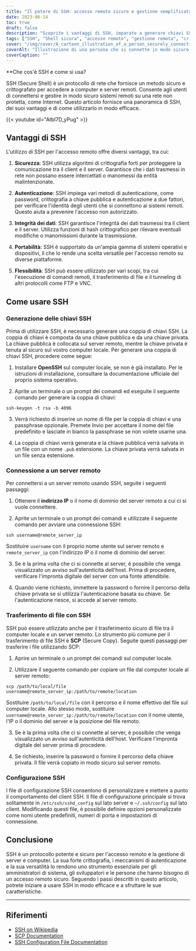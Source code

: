 ```yaml
---
title: "Il potere di SSH: accesso remoto sicuro e gestione semplificata"
date: 2023-06-14
toc: true
draft: false
description: "Scoprite i vantaggi di SSH, imparate a generare chiavi SSH, a connettervi a server remoti, a trasferire file in modo sicuro e a personalizzare le configurazioni SSH."
tags: ["SSH", "Shell sicura", "accesso remoto", "gestione remota", "crittografia", "autenticazione", "data integrity", "portabilità", "trasferimento di file", "SCP", "Chiavi SSH", "Configurazione SSH", "protocollo di rete", "esecuzione di comandi remoti", "OpenSSH", "autenticazione a due fattori", "crittografia a chiave pubblica", "Indirizzo IP", "nome di dominio", "terminale", "prompt dei comandi", "sicurezza", "amministratori di sistema", "sviluppatori", "versatilità", "metodi di autenticazione", "funzioni hash", "tunnelaggio", "opzioni personalizzate"]
cover: "/img/cover/A_cartoon_illustration_of_a_person_securely_connecting.png"
coverAlt: "Illustrazione di una persona che si connette in modo sicuro a un server utilizzando SSH."
coverCaption: ""
---
```


**Che cos'è SSH e come si usa?

SSH (Secure Shell) è un protocollo di rete che fornisce un metodo sicuro e crittografato per accedere a computer e server remoti. Consente agli utenti di connettersi e gestire in modo sicuro sistemi remoti su una rete non protetta, come Internet. Questo articolo fornisce una panoramica di SSH, dei suoi vantaggi e di come utilizzarlo in modo efficace.

{{< youtube id="Atbl7D_yPug" >}}

## Vantaggi di SSH

L'utilizzo di SSH per l'accesso remoto offre diversi vantaggi, tra cui:

1. **Sicurezza**: SSH utilizza algoritmi di crittografia forti per proteggere la comunicazione tra il client e il server. Garantisce che i dati trasmessi in rete non possano essere intercettati o manomessi da entità malintenzionate.

2. **Autenticazione**: SSH impiega vari metodi di autenticazione, come password, crittografia a chiave pubblica e autenticazione a due fattori, per verificare l'identità degli utenti che si connettono ai sistemi remoti. Questo aiuta a prevenire l'accesso non autorizzato.

3. **Integrità dei dati**: SSH garantisce l'integrità dei dati trasmessi tra il client e il server. Utilizza funzioni di hash crittografico per rilevare eventuali modifiche o manomissioni durante la trasmissione.

4. **Portabilità**: SSH è supportato da un'ampia gamma di sistemi operativi e dispositivi, il che lo rende una scelta versatile per l'accesso remoto su diverse piattaforme.

5. **Flessibilità**: SSH può essere utilizzato per vari scopi, tra cui l'esecuzione di comandi remoti, il trasferimento di file e il tunneling di altri protocolli come FTP e VNC.

## Come usare SSH

### Generazione delle chiavi SSH

Prima di utilizzare SSH, è necessario generare una coppia di chiavi SSH. La coppia di chiavi è composta da una chiave pubblica e da una chiave privata. La chiave pubblica è collocata sul server remoto, mentre la chiave privata è tenuta al sicuro sul vostro computer locale. Per generare una coppia di chiavi SSH, procedere come segue:

1. Installare **OpenSSH** sul computer locale, se non è già installato. Per le istruzioni di installazione, consultare la documentazione ufficiale del proprio sistema operativo.

2. Aprite un terminale o un prompt dei comandi ed eseguite il seguente comando per generare la coppia di chiavi:

```shell
ssh-keygen -t rsa -b 4096
```

3. Verrà richiesto di inserire un nome di file per la coppia di chiavi e una passphrase opzionale. Premete Invio per accettare il nome del file predefinito e lasciate in bianco la passphrase se non volete usarne una.

4. La coppia di chiavi verrà generata e la chiave pubblica verrà salvata in un file con un nome `.pub` estensione. La chiave privata verrà salvata in un file senza estensione.

### Connessione a un server remoto

Per connettersi a un server remoto usando SSH, seguite i seguenti passaggi:

1. Ottenere il **indirizzo IP** o il nome di dominio del server remoto a cui ci si vuole connettere.

2. Aprite un terminale o un prompt dei comandi e utilizzate il seguente comando per avviare una connessione SSH:

```shell
ssh username@remote_server_ip
```

Sostituire `username` con il proprio nome utente sul server remoto e `remote_server_ip` con l'indirizzo IP o il nome di dominio del server.

3. Se è la prima volta che ci si connette al server, è possibile che venga visualizzato un avviso sull'autenticità dell'host. Prima di procedere, verificare l'impronta digitale del server con una fonte attendibile.

4. Quando viene richiesto, immettere la password o fornire il percorso della chiave privata se si utilizza l'autenticazione basata su chiave. Se l'autenticazione riesce, si accede al server remoto.

### Trasferimento di file con SSH

SSH può essere utilizzato anche per il trasferimento sicuro di file tra il computer locale e un server remoto. Lo strumento più comune per il trasferimento di file SSH è **SCP** (Secure Copy). Seguite questi passaggi per trasferire i file utilizzando SCP:

1. Aprire un terminale o un prompt dei comandi sul computer locale.

2. Utilizzare il seguente comando per copiare un file dal computer locale al server remoto:

```shell
scp /path/to/local/file username@remote_server_ip:/path/to/remote/location
```


Sostituire `/path/to/local/file` con il percorso e il nome effettivo del file sul computer locale. Allo stesso modo, sostituire `username@remote_server_ip:/path/to/remote/location` con il nome utente, l'IP o il dominio del server e la posizione del file remoto.

3. Se è la prima volta che ci si connette al server, è possibile che venga visualizzato un avviso sull'autenticità dell'host. Verificare l'impronta digitale del server prima di procedere.

4. Se richiesto, inserire la password o fornire il percorso della chiave privata. Il file verrà copiato in modo sicuro sul server remoto.

### Configurazione SSH

I file di configurazione SSH consentono di personalizzare e mettere a punto il comportamento del client SSH. Il file di configurazione principale si trova solitamente in `/etc/ssh/sshd_config` sul lato server e `~/.ssh/config` sul lato client. Modificando questi file, è possibile definire opzioni personalizzate come nomi utente predefiniti, numeri di porta e impostazioni di connessione.

## Conclusione

SSH è un protocollo potente e sicuro per l'accesso remoto e la gestione di server e computer. La sua forte crittografia, i meccanismi di autenticazione e la sua versatilità lo rendono uno strumento essenziale per gli amministratori di sistema, gli sviluppatori e le persone che hanno bisogno di un accesso remoto sicuro. Seguendo i passi descritti in questo articolo, potrete iniziare a usare SSH in modo efficace e a sfruttare le sue caratteristiche.

______

## Riferimenti

- [SSH on Wikipedia](https://en.wikipedia.org/wiki/Secure_Shell)
- [SCP Documentation](https://man.openbsd.org/scp)
- [SSH Configuration File Documentation](https://man.openbsd.org/sshd_config)
